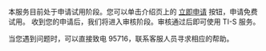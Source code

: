 本服务目前处于申请试用阶段。您可以单击介绍页上的 [立即申请](https://cloud.tencent.com/login) 按钮，申请免费试用。
收到您的申请后，我们将进入审核阶段。审核通过后即可使用 TI-S 服务。

当您遇到问题时，可以直接致电 95716，联系客服人员寻求相应的帮助。
